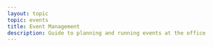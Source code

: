 ```yaml
---
layout: topic
topic: events
title: Event Management
description: Guide to planning and running events at the office
---
```

